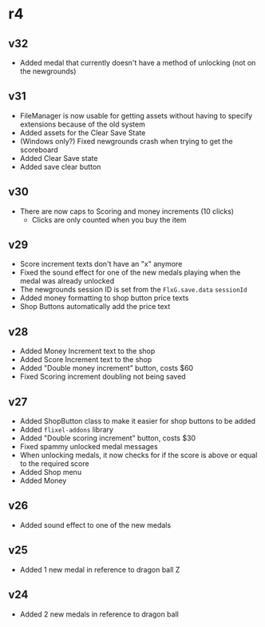 # r4
## v32
- Added medal that currently doesn't have a method of unlocking (not on the newgrounds)
## v31
- FileManager is now usable for getting assets without having to specify extensions because of the old system
- Added assets for the Clear Save State
- (Windows only?) Fixed newgrounds crash when trying to get the scoreboard
- Added Clear Save state
- Added save clear button
## v30
- There are now caps to Scoring and money increments (10 clicks)
  - Clicks are only counted when you buy the item
## v29
- Score increment texts don't have an "x" anymore
- Fixed the sound effect for one of the new medals playing when the medal was already unlocked
- The newgrounds session ID is set from the `FlxG.save.data` `sessionId`
- Added money formatting to shop button price texts
- Shop Buttons automatically add the price text
## v28
- Added Money Increment text to the shop
- Added Score Increment text to the shop
- Added "Double money increment" button, costs $60
- Fixed Scoring increment doubling not being saved
## v27
- Added ShopButton class to make it easier for shop buttons to be added
- Added `flixel-addons` library
- Added "Double scoring increment" button, costs $30
- Fixed spammy unlocked medal messages
- When unlocking medals, it now checks for if the score is above or equal to the required score
- Added Shop menu
- Added Money
## v26
- Added sound effect to one of the new medals
## v25
- Added 1 new medal in reference to dragon ball Z
## v24
- Added 2 new medals in reference to dragon ball